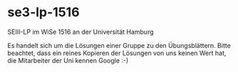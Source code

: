 # se3-lp-1516
SEIII-LP im WiSe 1516 an der Universität Hamburg

Es handelt sich um die Lösungen einer Gruppe zu den Übungsblättern. Bitte beachtet, dass ein reines Kopieren der Lösungen von uns keinen Wert hat, die Mitarbeiter der Uni kennen Google :-)
